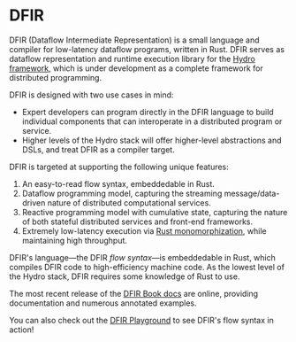 # DFIR

DFIR (Dataflow Intermediate Representation) is a small language and compiler for low-latency
dataflow programs, written in Rust. DFIR serves as dataflow representation and runtime execution library for the
[Hydro framework](https://hydro.run/docs/hydro/), which is under development
as a complete framework for distributed programming.

DFIR is designed with two use cases in mind:
  - Expert developers can program directly in the DFIR language to build individual components that can interoperate in a distributed program or service.
  - Higher levels of the Hydro stack will offer higher-level abstractions and DSLs, and treat DFIR as a compiler target.

DFIR is targeted at supporting the following unique features:
  1. An easy-to-read flow syntax, embeddedable in Rust.
  2. Dataflow programming model, capturing the streaming message/data-driven nature of distributed computational services.
  3. Reactive programming model with cumulative state, capturing the nature of both stateful distributed services and front-end frameworks.
  4. Extremely low-latency execution via [Rust monomorphization](https://rustc-dev-guide.rust-lang.org/backend/monomorph.html), while maintaining high throughput.

DFIR's language—the DFIR *flow syntax*—is embeddedable in Rust, which compiles DFIR code to high-efficiency machine code.
As the lowest level of the Hydro stack, DFIR requires some knowledge of Rust to use.

The most recent release of the [DFIR Book docs](https://hydro.run/docs/dfir/#this-book) are online, providing documentation and numerous annotated examples.

You can also check out the [DFIR Playground](https://hydro.run/docs/dfir/playground) to see DFIR's flow syntax in action!
